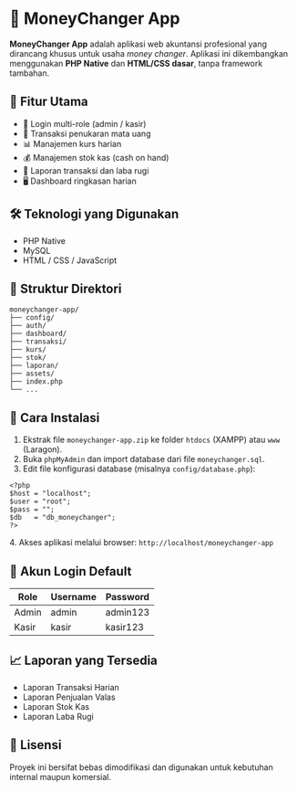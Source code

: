<!DOCTYPE html>
<html lang="id">
<head>
  <meta charset="UTF-8">
  <meta name="viewport" content="width=device-width, initial-scale=1">
  <title>README - MoneyChanger App</title>
</head>
<body>

  <h1>💱 MoneyChanger App</h1>
  <p><strong>MoneyChanger App</strong> adalah aplikasi web akuntansi profesional yang dirancang khusus untuk usaha <em>money changer</em>. Aplikasi ini dikembangkan menggunakan <strong>PHP Native</strong> dan <strong>HTML/CSS dasar</strong>, tanpa framework tambahan.</p>

  <h2>📌 Fitur Utama</h2>
  <ul>
    <li>🔐 Login multi-role (admin / kasir)</li>
    <li>💱 Transaksi penukaran mata uang</li>
    <li>📊 Manajemen kurs harian</li>
    <li>💰 Manajemen stok kas (cash on hand)</li>
    <li>🧾 Laporan transaksi dan laba rugi</li>
    <li>🖥️ Dashboard ringkasan harian</li>
  </ul>

  <h2>🛠️ Teknologi yang Digunakan</h2>
  <ul>
    <li>PHP Native</li>
    <li>MySQL</li>
    <li>HTML / CSS / JavaScript</li>
  </ul>

  <h2>📁 Struktur Direktori</h2>
  <pre><code>moneychanger-app/
├── config/
├── auth/
├── dashboard/
├── transaksi/
├── kurs/
├── stok/
├── laporan/
├── assets/
├── index.php
└── ...</code></pre>

  <h2>🚀 Cara Instalasi</h2>
  <ol>
    <li>Ekstrak file <code>moneychanger-app.zip</code> ke folder <code>htdocs</code> (XAMPP) atau <code>www</code> (Laragon).</li>
    <li>Buka <code>phpMyAdmin</code> dan import database dari file <code>moneychanger.sql</code>.</li>
    <li>Edit file konfigurasi database (misalnya <code>config/database.php</code>):</li>
  </ol>
  <pre><code>&lt;?php
$host = "localhost";
$user = "root";
$pass = "";
$db   = "db_moneychanger";
?&gt;</code></pre>
  <p>4. Akses aplikasi melalui browser: <code>http://localhost/moneychanger-app</code></p>

  <h2>🔐 Akun Login Default</h2>
  <table>
    <thead>
      <tr>
        <th>Role</th>
        <th>Username</th>
        <th>Password</th>
      </tr>
    </thead>
    <tbody>
      <tr>
        <td>Admin</td>
        <td>admin</td>
        <td>admin123</td>
      </tr>
      <tr>
        <td>Kasir</td>
        <td>kasir</td>
        <td>kasir123</td>
      </tr>
    </tbody>
  </table>

  <h2>📈 Laporan yang Tersedia</h2>
  <ul>
    <li>Laporan Transaksi Harian</li>
    <li>Laporan Penjualan Valas</li>
    <li>Laporan Stok Kas</li>
    <li>Laporan Laba Rugi</li>
  </ul>

  <h2>📄 Lisensi</h2>
  <p>Proyek ini bersifat bebas dimodifikasi dan digunakan untuk kebutuhan internal maupun komersial.</p>

</body>
</html>
